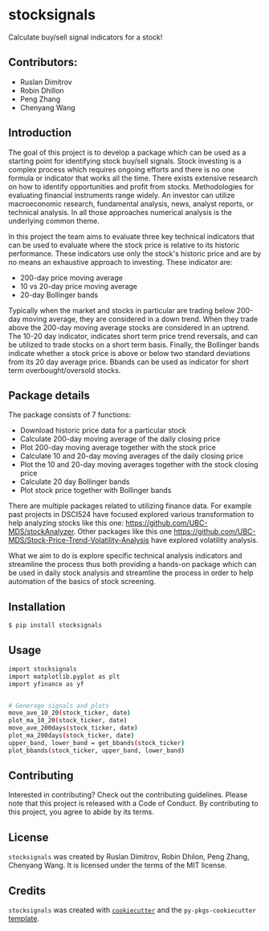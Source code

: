 # stocksignals

Calculate buy/sell signal indicators for a stock!


## Contributors:
- Ruslan Dimitrov
- Robin Dhillon
- Peng Zhang
- Chenyang Wang


## Introduction

The goal of this project is to develop a package which can be used as a starting point for identifying stock buy/sell signals. Stock investing is a complex process which requires ongoing efforts and there is no one formula or indicator that works all the time.  There exists extensive research on how to identify opportunities and profit from stocks.  Methodologies for evaluating financial instruments range widely.  An investor can utilize macroeconomic research, fundamental analysis, news, analyst reports, or technical analysis.  In all those approaches numerical analysis is the underlying common theme.

In this project the team aims to evaluate three key technical indicators that can be used to evaluate where the stock price is relative to its historic performance.  These indicators use only the stock's historic price and are by no means an exhaustive approach to investing.  These indicator are:

- 200-day price moving average
- 10 vs 20-day price moving average
- 20-day Bollinger bands

Typically when the market and stocks in particular are trading below 200-day moving average, they are considered in a down trend.  When they trade above the 200-day moving average stocks are considered in an uptrend.  The 10-20 day indicator, indicates short term price trend reversals, and can be utilized to trade stocks on a short term basis.  Finally, the Bollinger bands indicate whether a stock price is above or below two standard deviations from its 20 day average price.  Bbands can be used as indicator for short term overbought/oversold stocks.


## Package details
The package consists of 7 functions:
- Download historic price data for a particular stock
- Calculate 200-day moving average of the daily closing price
- Plot 200-day moving average together with the stock price
- Calculate 10 and 20-day moving averages of the daily closing price
- Plot the 10 and 20-day moving averages together with the stock closing price
- Calculate 20 day Bollinger bands
- Plot stock price together with Bollinger bands

There are multiple packages related to utilizing finance data.  For example past projects in DSCI524 have focused explored various transformation to help analyzing stocks like this one: https://github.com/UBC-MDS/stockAnalyzer.  Other packages like this one https://github.com/UBC-MDS/Stock-Price-Trend-Volatility-Analysis have explored volatility analysis.  

What we aim to do is explore specific technical analysis indicators and streamline the process thus both providing a hands-on package which can be used in daily stock analysis and streamline the process in order to help automation of the basics of stock screening.



## Installation

```bash
$ pip install stocksignals
```

## Usage

```bash
import stocksignals
import matplotlib.pyplot as plt
import yfinance as yf


# Generage signals and plots
move_ave_10_20(stock_ticker, date)
plot_ma_10_20(stock_ticker, date)
move_ave_200days(stock_ticker, date)
plot_ma_200days(stock_ticker, date)
upper_band, lower_band = get_bbands(stock_ticker)
plot_bbands(stock_ticker, upper_band, lower_band)
```

<!-- #region -->


## Contributing

Interested in contributing? Check out the contributing guidelines. Please note that this project is released with a Code of Conduct. By contributing to this project, you agree to abide by its terms.

## License

`stocksignals` was created by Ruslan Dimitrov, Robin Dhilon, Peng Zhang, Chenyang Wang. It is licensed under the terms of the MIT license.

## Credits

`stocksignals` was created with [`cookiecutter`](https://cookiecutter.readthedocs.io/en/latest/) and the `py-pkgs-cookiecutter` [template](https://github.com/py-pkgs/py-pkgs-cookiecutter).
<!-- #endregion -->
